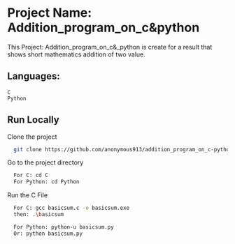 
# Project Name: Addition_program_on_c&python

This Project: Addition_program_on_c&_python is create for a result that shows short mathematics addition of two value.

## Languages:  
```C ```  
``` Python ```

## Run Locally

Clone the project

```bash
  git clone https://github.com/anonymous913/addition_program_on_c-python.git
```

Go to the project directory

```bash
  For C: cd C 
  For Python: cd Python
```

Run the C File

```bash
  For C: gcc basicsum.c -o basicsum.exe
  then: .\basicsum

  For Python: python-u basicsum.py
  Or: python basicsum.py
```

